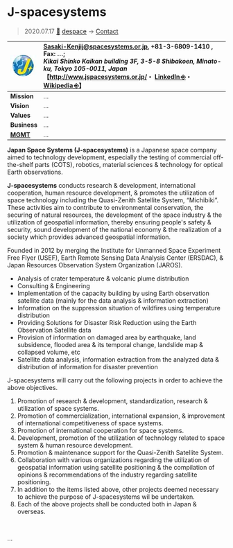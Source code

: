 # J-spacesystems
> 2020.07.17 [🚀](../../index/index.md) [despace](../index.md) → [Contact](../contact.md)

|[![](../f/contact/j/jspacesys_logo1_thumb.webp)](../f/contact/j/jspacesys_logo1.webp)|<Sasaki-Kenjij@spacesystems.or.jp>, +81-3-6809-1410 , Fax: …;<br> *Kikai Shinko Kaikan building 3F, 3-5-8 Shibakoen, Minato-ku, Tokyo 105-0011, Japan*<br> 【<http://www.jspacesystems.or.jp/>・ [LinkedIn ⎆](https://www.linkedin.com/company/japan-space-systems)・ [Wikipedia ⎆](https://en.wikipedia.org/wiki/Japan_Space_Systems)】|
|:--|:--|
|**Mission**|…|
|**Vision**|…|
|**Values**|…|
|**Business**|…|
|**[MGMT](../mgmt.md)**|…|

**Japan Space Systems (J-spacesystems)** is a Japanese space company aimed to technology development, especially the testing of commercial off-the-shelf parts (COTS), robotics, material sciences & technology for optical Earth observations.

**J-spacesystems** conducts research & development, international cooperation, human resource development, & promotes the utilization of space technology including the Quasi-Zenith Satellite System, “Michibiki”. These activities aim to contribute to environmental conservation, the securing of natural resources, the development of the space industry & the utilization of geospatial information, thereby ensuring people's safety & security, sound development of the national economy & the realization of а society which provides advanced geospatial information.

Founded in 2012 by merging the Institute for Unmanned Space Experiment Free Flyer (USEF), Earth Remote Sensing Data Analysis Center (ERSDAC), & Japan Resources Observation System Organization (JAROS).

   - Analysis of crater temperature & volcanic plume distribution
   - Consulting & Engineering
   - Implementation of the capacity building by using Earth observation satellite data (mainly for the data analysis & information extraction)
   - Information on the suppression situation of wildfires using temperature distribution
   - Providing Solutions for Disaster Risk Reduction using the Earth Observation Satellite data
   - Provision of information on damaged area by earthquake, land subsidence, flooded area & its temporal change, landslide map & collapsed volume, etc
   - Satellite data analysis, information extraction from the analyzed data & distribution of information for disaster prevention

J-spacesystems will саrrу out the following projects in order to achieve the above objectives.

   1. Promotion of research & development, standardization, research & utilization of space systems.
   1. Promotion of commercialization, international expansion, & improvement of international competitiveness of space systems.
   1. Promotion of international cooperation for space systems.
   1. Development, promotion of the utilization of technology related to space system & human resource development.
   1. Promotion & maintenance support for the Quasi-Zenith Satellite System.
   1. Collaboration with various organizations regarding the utilization of geospatial information using satellite positioning & the compilation of opinions & recommendations of the industry regarding satellite positioning.
   1. ln addition to the items listed above, other projects deemed necessary to achieve the purpose of J-spacesystems wil be undertaken.
   1. Each of the above projects shall bе conducted both in Japan & overseas.


<p style="page-break-after:always"> </p>

…

